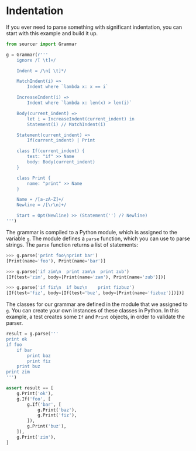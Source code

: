# Indentation

If you ever need to parse something with significant indentation, you can start
with this example and build it up.

```python
from sourcer import Grammar

g = Grammar(r'''
    ignore /[ \t]+/

    Indent = /\n[ \t]*/

    MatchIndent(i) =>
        Indent where `lambda x: x == i`

    IncreaseIndent(i) =>
        Indent where `lambda x: len(x) > len(i)`

    Body(current_indent) =>
        let i = IncreaseIndent(current_indent) in
        Statement(i) // MatchIndent(i)

    Statement(current_indent) =>
        If(current_indent) | Print

    class If(current_indent) {
        test: "if" >> Name
        body: Body(current_indent)
    }

    class Print {
        name: "print" >> Name
    }

    Name = /[a-zA-Z]+/
    Newline = /[\r\n]+/

    Start = Opt(Newline) >> (Statement('') /? Newline)
''')
```

The grammar is compiled to a Python module, which is assigned to the variable ``g``.
The module defines a ``parse`` function, which you can use to parse strings.
The ``parse`` function returns a list of statements:

```python
>>> g.parse('print foo\nprint bar')
[Print(name='foo'), Print(name='bar')]

>>> g.parse('if zim\n  print zam\n  print zub')
[If(test='zim', body=[Print(name='zam'), Print(name='zub')])]

>>> g.parse('if fiz\n  if buz\n    print fizbuz')
[If(test='fiz', body=[If(test='buz', body=[Print(name='fizbuz')])])]
```

The classes for our grammar are defined in the module that we assigned to `g`.
You can create your own instances of these classes in Python. In this example,
a test creates some `If` and `Print` objects, in order to validate the parser.

```python
result = g.parse('''
print ok
if foo
    if bar
        print baz
        print fiz
    print buz
print zim
''')

assert result == [
    g.Print('ok'),
    g.If('foo', [
        g.If('bar', [
            g.Print('baz'),
            g.Print('fiz'),
        ]),
        g.Print('buz'),
    ]),
    g.Print('zim'),
]
```
